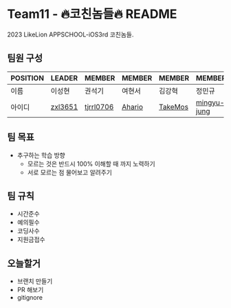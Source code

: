 # Team11 - 🔥코친놈들🔥 README

2023 LikeLion APPSCHOOL-iOS3rd 코친놈들.

## 팀원 구성

|POSITION|LEADER|MEMBER|MEMBER|MEMBER|MEMBER|
|---|------|---|---|---|---|
|이름|이성현|권석기|여현서|김강혁|정민규|
|아이디|[zxl3651](https://github.com/zxl3651)|[tjrrl0706](https://github.com/tjrrl0706)|[Ahario](https://github.com/Ahario)|[TakeMos](https://github.com/TakeMos)|[mingyu-jung](https://github.com/mingyu-Jung)|


## 팀 목표
* 추구하는 학습 방향
  * 모르는 것은 반드시 100% 이해할 때 까지 노력하기
  * 서로 모르는 점 물어보고 알려주기
 
## 팀 규칙
* 시간준수
* 예의필수
* 코딩사수
* 지원금접수

## 오늘할거
- 브랜치 만들기
- PR 해보기
- gitignore 
